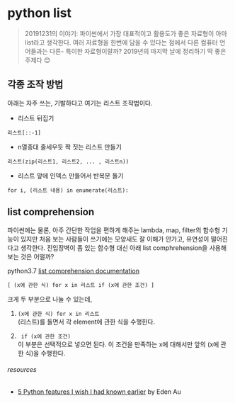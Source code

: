 # python list
> 20191231의 이야기: 파이썬에서 가장 대표적이고 활용도가 좋은 자료형이 아마 list라고 생각한다. 
여러 자료형을 한번에 담을 수 있다는 점에서 다른 컴퓨터 언어들과는 다른- 특이한 자료형이랄까? 2019년의 마지막 날에 정리하기 딱 좋은 주제다 :blush:

## 각종 조작 방법
아래는 자주 쓰는, 기발하다고 여기는 리스트 조작법이다.

- 리스트 뒤집기
```python3
리스트[::-1]
```

- n열종대 줄세우듯 짝 짓는 리스트 만들기
```python3
리스트(zip(리스트1, 리스트2, ... , 리스트n))
```

- 리스트 앞에 인덱스 만들어서 반복문 돌기
```python3
for i, (리스트 내용) in enumerate(리스트):
```

## list comprehension
파이썬에는 물론, 아주 간단한 작업을 편하게 해주는 lambda, map, filter의 함수형 기능이 있지만 처음 보는 사람들이 쓰기에는 모양새도 잘 이해가 안가고, 
유연성이 떨어진다고 생각한다. 진입장벽이 좀 있는 함수형 대신 아래 list comphrehension을 사용해 보는 것은 어떨까?

python3.7 [list comprehension documentation](https://docs.python.org/3.7/tutorial/datastructures.html#list-comprehensions)
```python3
[ (x에 관한 식) for x in 리스트 if (x에 관한 조건) ]
```
크게 두 부분으로 나눌 수 있는데, 

1. ```(x에 관한 식) for x in 리스트``` <br>
(리스트)를 돌면서 각 element에 관한 식을 수행한다. 

2. ``` if (x에 관한 조건)```<br>
이 부분은 선택적으로 넣으면 된다. 이 조건을 만족하는 x에 대해서만 앞의 (x에 관한 식)을 수행한다.

###### resources
- [5 Python features I wish I had known earlier](https://towardsdatascience.com/5-python-features-i-wish-i-had-known-earlier-bc16e4a13bf4) by Eden Au

